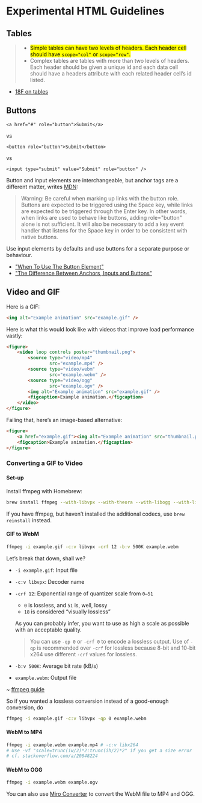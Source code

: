 Experimental HTML Guidelines
============================

Tables
------
> * <mark>Simple tables can have two levels of headers. Each header cell should have `scope="col"` or `scope="row"`.</mark>
> * Complex tables are tables with more than two levels of headers. Each header should be given a unique id and each data cell should have a headers attribute with each related header cell’s id listed.

- [18F on tables][]

Buttons
-------
`<a href="#" role="button">Submit</a>`

vs

`<button role="button">Submit</button>`

vs

`<input type="submit" value="Submit" role="button" />`

Button and input elements are interchangeable, but anchor tags are a different matter, writes [MDN][]:

> Warning: Be careful when marking up links with the button role. Buttons are expected to be triggered using the Space key, while links are expected to be triggered through the Enter key. In other words, when links are used to behave like buttons, adding role="button" alone is not sufficient. It will also be necessary to add a key event handler that listens for the Space key in order to be consistent with native buttons.

Use input elements by defaults and use buttons for a separate purpose or behaviour.

* ["When To Use The Button Element"][csstricks-buttons]
* ["The Difference Between Anchors, Inputs and Buttons"][davidwalsh-buttons]

Video and GIF
-------------

Here is a GIF:

```html
<img alt="Example animation" src="example.gif" />
```

Here is what this would look like with videos that improve load performance vastly:

```html
<figure>
    <video loop controls poster="thumbnail.png">
        <source type="video/mp4"
                src="example.mp4" />
        <source type="video/webm"
                src="example.webm" />
        <source type="video/ogg"
                src="example.ogv" />
        <img alt="Example animation" src="example.gif" />
        <figcaption>Example animation.</figcaption>
    </video>
</figure>
```

Failing that, here’s an image-based alternative:

```html
<figure>
    <a href="example.gif"><img alt="Example animation" src="thumbnail.png" /></a>
    <figcaption>Example animation.</figcaption>
</figure>
```

### Converting a GIF to Video ###

#### Set-up ####

Install ffmpeg with Homebrew:

```sh
brew install ffmpeg --with-libvpx --with-theora --with-libogg --with-libvorbis
```

If you have ffmpeg, but haven’t installed the additional codecs, use `brew reinstall` instead.

#### GIF to WebM ####

```sh
ffmpeg -i example.gif -c:v libvpx -crf 12 -b:v 500K example.webm
```

Let’s break that down, shall we?

* `-i example.gif`: Input file
* `-c:v libvpx`: Decoder name
* `-crf 12`: Exponential range of quantizer scale from `0–51`
    - `0` is lossless, and `51` is, well, lossy
    - `18` is considered “visually lossless”

    As you can probably infer, you want to use as high a scale as possible with an acceptable quality.

    > You can use `-qp 0` or `-crf 0` to encode a lossless output. Use of `-qp` is recommended over `-crf` for lossless because 8-bit and 10-bit x264 use different `-crf` values for lossless.
* `-b:v 500K`: Average bit rate (kB/s)
* `example.webm`: Output file

~ [ffmpeg guide][]

So if you wanted a lossless conversion instead of a good-enough conversion, do

```sh
ffmpeg -i example.gif -c:v libvpx -qp 0 example.webm
```


#### WebM to MP4 ####

```sh
ffmpeg -i example.webm example.mp4 # -c:v libx264
# Use -vf "scale=trunc(iw/2)*2:trunc(ih/2)*2" if you get a size error
# cf. stackoverflow.com/a/20848224
```

#### WebM to OGG ####

```sh
ffmpeg -i example.webm example.ogv
```

You can also use [Miro Converter][] to convert the WebM file to MP4 and OGG.


[18F on tables]: https://playbook.cio.gov/designstandards/tables/
[mdn]: https://developer.mozilla.org/en-US/docs/Web/Accessibility/ARIA/ARIA_Techniques/Using_the_button_role
[csstricks-buttons]: https://css-tricks.com/use-button-element
[davidwalsh-buttons]: http://davidwalsh.name/html5-buttons
[ffmpeg guide]: https://trac.ffmpeg.org/wiki/Encode/H.264
[Miro Converter]: http://www.mirovideoconverter.com
